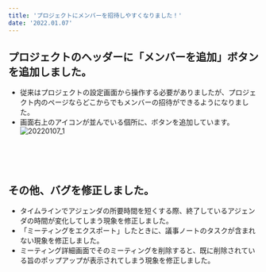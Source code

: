 ```yaml
---
title: 'プロジェクトにメンバーを招待しやすくなりました！'
date: '2022.01.07'
---
```


## プロジェクトのヘッダーに「メンバーを追加」ボタンを追加しました。
- 従来はプロジェクトの設定画面から操作する必要がありましたが、プロジェクト内のページならどこからでもメンバーの招待ができるようになりました。
- 画面右上のアイコンが並んでいる個所に、ボタンを追加しています。
![20220107_1](https://user-images.githubusercontent.com/92074639/148886199-391e3042-748a-4eff-b419-bb42fe0ffe3a.png)

<br>
<br>
<br>

## その他、バグを修正しました。
- タイムラインでアジェンダの所要時間を短くする際、終了しているアジェンダの時間が変化してしまう現象を修正しました。
- 「ミーティングをエクスポート」したときに、議事ノートのタスクが含まれない現象を修正しました。
- ミーティング詳細画面でそのミーティングを削除すると、既に削除されている旨のポップアップが表示されてしまう現象を修正しました。
